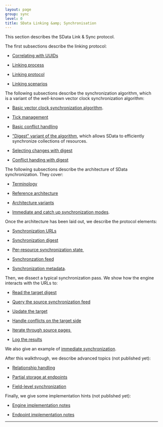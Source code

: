 ```yaml
---
layout: page
group: sync
level: 0
title: SData Linking &amp; Synchronisation
---
```


This section describes the SData Link &amp; Sync protocol.

The first subsections describe the linking protocol:

*   [Correlating with UUIDs](../0101/ "1.1 Correlating with UUIDs")

*   [Linking process](../0102/ "1.2 Linking Process")

*   [Linking protocol](../0103/ "1.3 Linking Protocol")

*   [Linking scenarios](../0104/ "1.4 Linking Scenarios")

The following subsections describe the synchronization algorithm, which is&nbsp;a
variant of&nbsp;the well-known&nbsp;vector clock synchronization algorithm:

*   [Basic vector clock synchronization algorithm](../0201/ "2.1 Basic Vector Clock Algorithm").

*   [Tick management](../0202/ "2.2 Tick Management")

*   [Basic conflict handling](../0203/ "2.3 Basic Conflict Resolution")

*   ["Digest" variant of the algorithm](../0204/ "2.4 Digest Variant"), which allows SData to efficiently synchronize collections of resources.
*   [Selecting changes with digest](../0205/ "2.5 Selecting Changes with Digest")

*   [Conflict handing with digest](../0206/ "2.6 Handling Conflicts with Digest")

The following subsections describe the architecture of SData synchronization.
They cover:

*   [Terminology](../0301/ "3.1 Terminology")

*   [Reference architecture](../0302/ "3.2 Reference Architecture")

*   [Architecture variants](../0303/ "3.3 Architecture Variants")

*   [Immediate and catch up synchronization modes](../0304/ "3.4 Immediate and Catch-up Synchronization").

Once the architecture has been laid out, we describe the protocol elements:

*   [Synchronization URLs](../0401/ "4.1 Synchronization URLs")

*   [Synchronization digest](../0402/ "4.2 Synchronization Digest")

*   [Per-resource synchronization state&nbsp;](../0403/ "4.3 Per-resource Synchronization State")

*   [Synchronzation feed](../0404/ "4.4 Synchronization Feed")

*   [Synchronization metadata](../0405/ "4.5 Synchronization Metadata").

Then, we&nbsp;dissect&nbsp;a typical synchronization pass. We show how the engine
interacts with the URLs to:

*   [Read the target digest](../0501/ "5.1 Reading Target Digest")

*   [Query the source synchronization feed](../0502/ "5.2 Querying Source Synchronization Feed")

*   [Update the target](../0503/ "5.3 Updating Synchronization Target")

*   [Handle conflicts on the target side](../0504/ "5.4 Handling Conflicts on the Target Side")

*   [Iterate through source pages&nbsp;](../0506/ "5.6 Iterating through the Source Pages")

*   [Log the results](../0507/ "5.7 Logging Synchronization Results")

We also give an example of [immediate synchronization](/daisy/sdataSync/179-DSY.html).

After this walkthrough, we describe advanced topics (not published yet):&nbsp;

*   [Relationship handling](../0601/ "6.1 Relationship Handling in Synchronization")

*   [Partial storage at endpoints](/daisy/sdataSync/557-DSY.html)&nbsp;

*   [Field-level synchronization](/daisy/sdataSync/559-DSY.html)

Finally, we give some implementation hints (not published yet):

*   [Engine implementation notes](/daisy/sdataSync/560-DSY.html)

*   [Endpoint implementation notes](/daisy/sdataSync/561-DSY.html)

* * *